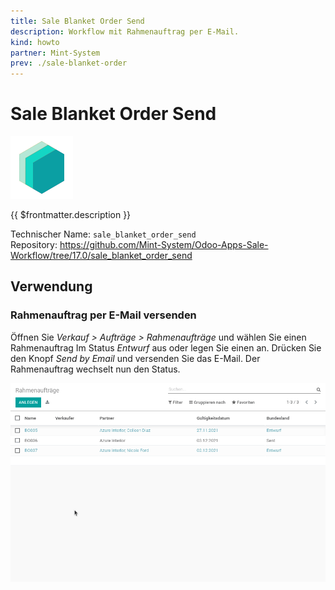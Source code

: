 ```yaml
---
title: Sale Blanket Order Send
description: Workflow mit Rahmenauftrag per E-Mail.
kind: howto
partner: Mint-System
prev: ./sale-blanket-order
---
```


# Sale Blanket Order Send

![icon_oms_box](attachments/icons_odoo_mint_system.png)

{{ $frontmatter.description }}

Technischer Name: `sale_blanket_order_send`\
Repository: <https://github.com/Mint-System/Odoo-Apps-Sale-Workflow/tree/17.0/sale_blanket_order_send>

## Verwendung

### Rahmenauftrag per E-Mail versenden

Öffnen Sie _Verkauf > Aufträge > Rahmenaufträge_ und wählen Sie einen Rahmenauftrag Im Status _Entwurf_ aus oder legen Sie einen an. Drücken Sie den Knopf _Send by Email_ und versenden Sie das E-Mail. Der Rahmenauftrag wechselt nun den Status.

![Sale Blanket Order Send](attachments/Sale%20Blanket%20Order%20Send.gif)
